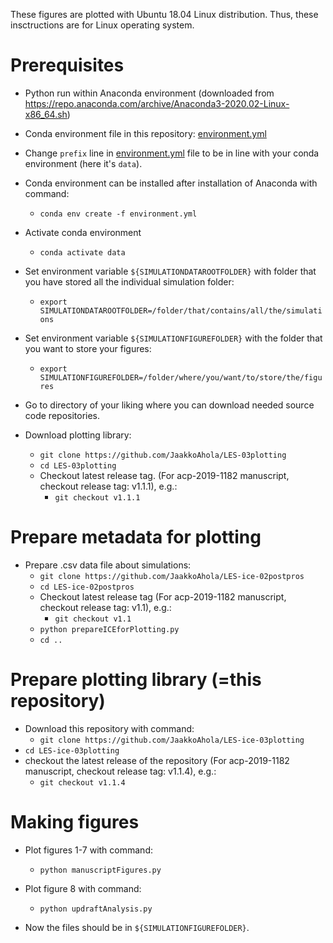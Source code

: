 These figures are plotted with Ubuntu 18.04 Linux distribution.
Thus, these insctructions are for Linux operating system.


# Prerequisites


- Python run within Anaconda environment (downloaded from https://repo.anaconda.com/archive/Anaconda3-2020.02-Linux-x86_64.sh)
- Conda environment file in this repository: [environment.yml](environment.yml)
- Change `prefix` line in [environment.yml](environment.yml) file to be in line with your conda environment (here it's `data`).
- Conda environment can be installed after installation of Anaconda with command:
    - `conda env create -f environment.yml`
- Activate conda environment
    - `conda activate data`

- Set environment variable `${SIMULATIONDATAROOTFOLDER}` with folder that you have stored all the individual simulation folder:
    - `export SIMULATIONDATAROOTFOLDER=/folder/that/contains/all/the/simulations`

- Set environment variable `${SIMULATIONFIGUREFOLDER}` with the folder that you want to store your figures:
    - `export SIMULATIONFIGUREFOLDER=/folder/where/you/want/to/store/the/figures`

- Go to directory of your liking where you can download needed source code repositories.

- Download plotting library:
    - `git clone https://github.com/JaakkoAhola/LES-03plotting`
    - `cd LES-03plotting`
    -  Checkout latest release tag. (For acp-2019-1182 manuscript, checkout release tag: v1.1.1), e.g.:
        - `git checkout v1.1.1`


# Prepare metadata for plotting


- Prepare  .csv data file about simulations:
    - `git clone https://github.com/JaakkoAhola/LES-ice-02postpros`
    - `cd LES-ice-02postpros`
    - Checkout latest release tag (For acp-2019-1182 manuscript, checkout release tag: v1.1), e.g.:
        - `git checkout v1.1`
    - `python prepareICEforPlotting.py`
    - `cd ..`

# Prepare plotting library (=this repository)


- Download this repository with command:
    - `git clone https://github.com/JaakkoAhola/LES-ice-03plotting`
- `cd LES-ice-03plotting`
- checkout the latest release of the repository (For acp-2019-1182 manuscript, checkout release tag: v1.1.4), e.g.:
    - `git checkout v1.1.4`

# Making figures


- Plot figures 1-7 with command:
    - `python manuscriptFigures.py`

- Plot figure 8 with command:
    - `python updraftAnalysis.py`

- Now the files should be in `${SIMULATIONFIGUREFOLDER}`.

